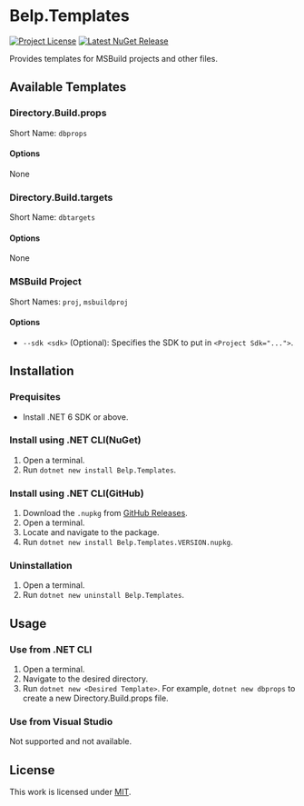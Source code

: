 # Belp.Templates
[![Project License](https://img.shields.io/badge/license-MIT-green?style=flat-square "License")](https://github.com/Arthri/Belp/blob/02b63f4be263d747f3078a0568bf235bf021d0cd/LICENSE) [![Latest NuGet Release](https://img.shields.io/nuget/v/Belp.Templates?style=flat-square "Latest NuGet Release")](https://www.nuget.org/packages/Belp.Templates/latest)

Provides templates for MSBuild projects and other files.

## Available Templates

### Directory.Build.props
Short Name: `dbprops`

#### Options
None

### Directory.Build.targets
Short Name: `dbtargets`

#### Options
None

### MSBuild Project
Short Names: `proj`, `msbuildproj`

#### Options
- `--sdk <sdk>` (Optional): Specifies the SDK to put in `<Project Sdk="...">`.

## Installation

### Prequisites
- Install .NET 6 SDK or above.

### Install using .NET CLI(NuGet)
1. Open a terminal.
1. Run `dotnet new install Belp.Templates`.

### Install using .NET CLI(GitHub)
1. Download the `.nupkg` from [GitHub Releases](https://github.com/Arthri/Belp/releases/latest).
1. Open a terminal.
1. Locate and navigate to the package.
1. Run `dotnet new install Belp.Templates.VERSION.nupkg`.

### Uninstallation
1. Open a terminal.
1. Run `dotnet new uninstall Belp.Templates`.

## Usage

### Use from .NET CLI
1. Open a terminal.
1. Navigate to the desired directory.
1. Run `dotnet new <Desired Template>`. For example, `dotnet new dbprops` to create a new Directory.Build.props file.

### Use from Visual Studio
Not supported and not available.

## License
This work is licensed under [MIT](https://github.com/Arthri/Belp/blob/02b63f4be263d747f3078a0568bf235bf021d0cd/LICENSE).
